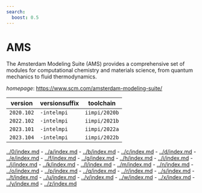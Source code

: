```yaml
---
search:
  boost: 0.5
---
```

# AMS

The Amsterdam Modeling Suite (AMS) provides a comprehensive set of modules for computational chemistry and materials science, from quantum mechanics to fluid thermodynamics.

*homepage*: <https://www.scm.com/amsterdam-modeling-suite/>

version | versionsuffix | toolchain
--------|---------------|----------
``2020.102`` | ``-intelmpi`` | ``iimpi/2020b``
``2022.102`` | ``-intelmpi`` | ``iimpi/2021b``
``2023.101`` | ``-intelmpi`` | ``iimpi/2022a``
``2023.104`` | ``-intelmpi`` | ``iimpi/2022b``

[../0/index.md](0) - [../a/index.md](a) - [../b/index.md](b) - [../c/index.md](c) - [../d/index.md](d) - [../e/index.md](e) - [../f/index.md](f) - [../g/index.md](g) - [../h/index.md](h) - [../i/index.md](i) - [../j/index.md](j) - [../k/index.md](k) - [../l/index.md](l) - [../m/index.md](m) - [../n/index.md](n) - [../o/index.md](o) - [../p/index.md](p) - [../q/index.md](q) - [../r/index.md](r) - [../s/index.md](s) - [../t/index.md](t) - [../u/index.md](u) - [../v/index.md](v) - [../w/index.md](w) - [../x/index.md](x) - [../y/index.md](y) - [../z/index.md](z)

